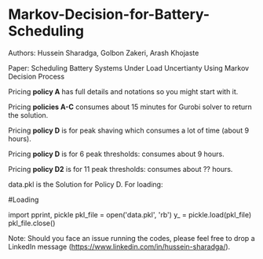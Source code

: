 # Markov-Decision-for-Battery-Scheduling

Authors: Hussein Sharadga, Golbon Zakeri, Arash Khojaste


Paper: Scheduling Battery Systems Under Load Uncertianty Using Markov Decision Process 



Pricing **policy A** has  full details and notations so you might start with it.

Pricing **policies A-C** consumes about 15 minutes for Gurobi solver to return the solution.

Pricing **policy D** is for peak shaving which consumes a lot of time (about 9 hours).



Pricing **policy D** is for 6 peak thresholds:  consumes about 9 hours.

Pricing **policy D2** is for 11 peak thresholds:  consumes about ?? hours.

data.pkl is the Solution for Policy D. For loading:

#Loading

import pprint, pickle
pkl_file = open('data.pkl', 'rb')
y_ = pickle.load(pkl_file)
pkl_file.close()


Note: Should you face an issue running the codes, please feel free to drop a LinkedIn message (https://www.linkedin.com/in/hussein-sharadga/).
